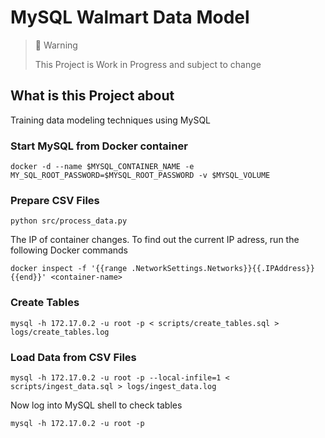# MySQL Walmart Data Model

> 🚧 Warning
> 
> This Project is Work in Progress and subject to change


## What is this Project about

Training data modeling techniques using MySQL 

### Start MySQL from Docker container
```shell
docker -d --name $MYSQL_CONTAINER_NAME -e MY_SQL_ROOT_PASSWORD=$MYSQL_ROOT_PASSWORD -v $MYSQL_VOLUME
```

### Prepare CSV Files
```shell
python src/process_data.py
``` 

The IP of container changes. To find out the current IP adress, run the following Docker commands
```shell
docker inspect -f '{{range .NetworkSettings.Networks}}{{.IPAddress}}{{end}}' <container-name>
```

### Create Tables

```shell
mysql -h 172.17.0.2 -u root -p < scripts/create_tables.sql > logs/create_tables.log
```
### Load Data from CSV Files

```shell
mysql -h 172.17.0.2 -u root -p --local-infile=1 < scripts/ingest_data.sql > logs/ingest_data.log
```

Now log into MySQL shell to check tables
```shell
mysql -h 172.17.0.2 -u root -p
```
